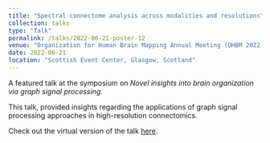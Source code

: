 ```yaml
---
title: "Spectral connectome analysis across modalities and resolutions"
collection: talks
type: "Talk"
permalink: /talks/2022-06-21-poster-12
venue: "Organization for Human Brain Mapping Annual Meeting (OHBM 2022)"
date: 2022-06-21
location: "Scottish Event Center, Glasgow, Scotland"
---
```


A featured talk at the symposium on *Novel insights into brain organization via graph signal processing*.

This talk, provided insights regarding the applications of graph signal processing approaches in high-resolution connectomics.

Check out the virtual version of the talk [here](https://youtu.be/8ZM8Xlt8kjY).
